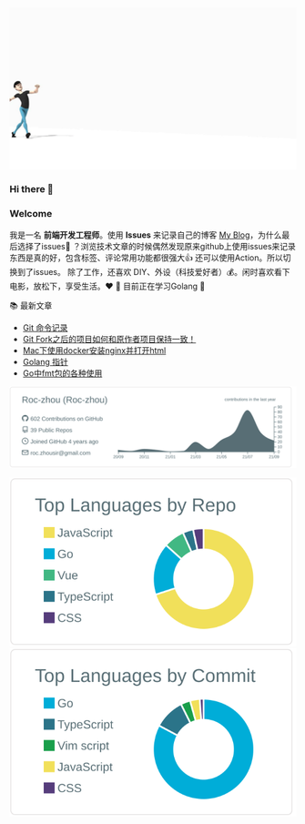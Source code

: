 <img src="https://github.com/Roc-zhou/Roc-zhou/blob/main/warlk.gif" />
<!-- <img align="right" src="https://github-readme-stats.vercel.app/api/top-langs/?username=Roc-zhou&layout=compact" /> -->

### Hi there 👋
### Welcome 
我是一名 **前端开发工程师**。使用 **Issues** 来记录自己的博客 [My Blog](https://github.com/Roc-zhou/blog/issues)，为什么最后选择了issues🌝 ？浏览技术文章的时候偶然发现原来github上使用issues来记录东西是真的好，包含标签、评论常用功能都很强大👍 还可以使用Action。所以切换到了issues。
除了工作，还喜欢 DIY、外设（科技爱好者）💰。闲时喜欢看下电影，放松下，享受生活。❤️
🌱 目前正在学习Golang 🌱

📚 最新文章
<!-- start -->
- [Git 命令记录](https://github.com/Roc-zhou/roc-zhou.github.io/issues/23)
- [Git Fork之后的项目如何和原作者项目保持一致！](https://github.com/Roc-zhou/roc-zhou.github.io/issues/22)
- [Mac下使用docker安装nginx并打开html](https://github.com/Roc-zhou/roc-zhou.github.io/issues/21)
- [Golang 指针](https://github.com/Roc-zhou/roc-zhou.github.io/issues/20)
- [Go中fmt包的各种使用](https://github.com/Roc-zhou/roc-zhou.github.io/issues/19)
<!-- end -->



















<img src="https://github.com/Roc-zhou/Roc-zhou/blob/main/profile-summary-card-output/default/0-profile-details.svg" />
<p>
  <img src="https://github.com/Roc-zhou/Roc-zhou/blob/main/profile-summary-card-output/default/1-repos-per-language.svg" />
  <img src="https://github.com/Roc-zhou/Roc-zhou/blob/main/profile-summary-card-output/default/2-most-commit-language.svg" />
</p>









<!--
**Roc-zhou/Roc-zhou** is a ✨ _special_ ✨ repository because its `README.md` (this file) appears on your GitHub profile.

Here are some ideas to get you started:

- 🔭 I’m currently working on ...
- 🌱 I’m currently learning ...
- 👯 I’m looking to collaborate on ...
- 🤔 I’m looking for help with ...
- 💬 Ask me about ...
- 📫 How to reach me: ...
- 😄 Pronouns: ...
- ⚡ Fun fact: ...
-->
